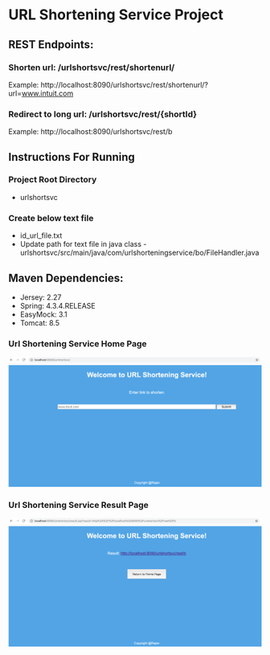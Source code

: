 # URL Shortening Service Project

## REST Endpoints:

### Shorten url: /urlshortsvc/rest/shortenurl/
Example: http://localhost:8090/urlshortsvc/rest/shortenurl/?url=www.intuit.com

### Redirect to long url: /urlshortsvc/rest/{shortId}
Example: http://localhost:8090/urlshortsvc/rest/b

## Instructions For Running
### Project Root Directory
* urlshortsvc

### Create below text file
* id_url_file.txt
* Update path for text file in java class -
  urlshortsvc/src/main/java/com/urlshorteningservice/bo/FileHandler.java

## Maven Dependencies:
* Jersey: 2.27
* Spring: 4.3.4.RELEASE
* EasyMock: 3.1
* Tomcat: 8.5

### Url Shortening Service Home Page
![Home Page](/WebApplication%20Screens/Home_Page.png)

### Url Shortening Service Result Page
![Result Page](/WebApplication%20Screens/Result_Page.png)
